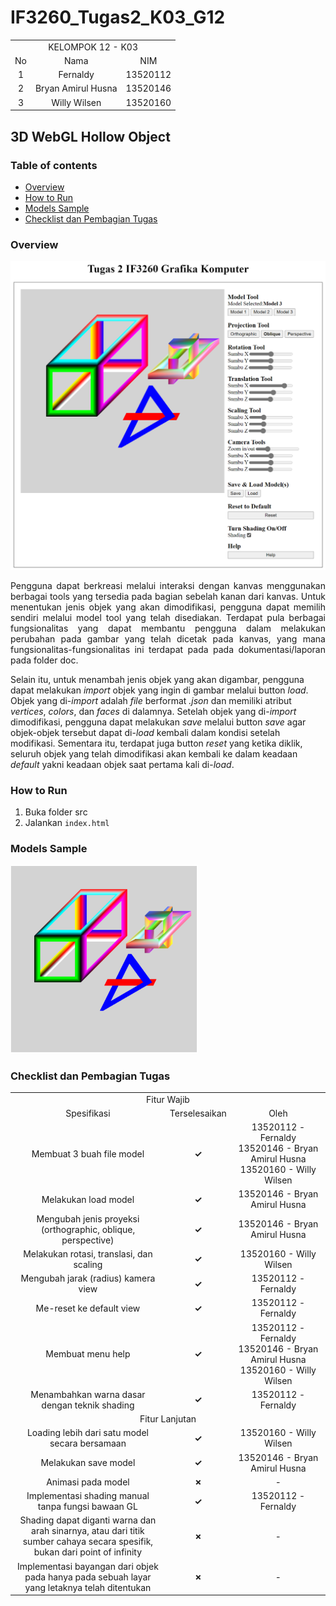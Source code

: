 # IF3260_Tugas2_K03_G12

<table>
    <tr>
        <td colspan = 3 align = "center">
            KELOMPOK 12 - K03
        </td>
    </tr>
    <tr>
        <td align="center">No</td>
        <td align="center">Nama</td>
        <td align="center">NIM</td>
    </tr>
    <tr>
        <td align="center">1</td>
        <td align="center">Fernaldy</td>
        <td align="center">13520112</td>
    </tr>
    <tr>
        <td align="center">2</td>
        <td align="center">Bryan Amirul Husna</td>
        <td align="center">13520146</td>
    </tr>
    <tr>
        <td align="center">3</td>
        <td align="center">Willy Wilsen</td>
        <td align="center">13520160</td>
    </tr>
</table>

## 3D WebGL Hollow Object

### Table of contents
* [Overview](#overview)
* [How to Run](#how-to-run)
* [Models Sample](#models-sample)
* [Checklist dan Pembagian Tugas](#checklist-dan-pembagian-tugas)

### Overview

<img
    src="assets/overview.png"
    alt="overview image"
    width="600px"
    >

<p align="justify">
Pengguna dapat berkreasi melalui interaksi dengan kanvas menggunakan berbagai tools yang tersedia pada bagian sebelah kanan dari kanvas. Untuk menentukan jenis objek yang akan dimodifikasi, pengguna dapat memilih sendiri melalui model tool yang telah disediakan. Terdapat pula berbagai fungsionalitas yang dapat membantu pengguna dalam melakukan perubahan pada gambar yang telah dicetak pada kanvas, yang mana fungsionalitas-fungsionalitas ini terdapat pada pada dokumentasi/laporan pada folder doc.

Selain itu, untuk menambah jenis objek yang akan digambar, pengguna dapat melakukan <i>import</i> objek yang ingin di gambar melalui button <i>load</i>. Objek yang di-<i>import</i> adalah <i>file</i> berformat <i>.json</i> dan memiliki atribut <i>vertices</i>, <i>colors</i>, dan <i>faces</i> di dalamnya. Setelah objek yang di-<i>import</i> dimodifikasi, pengguna dapat melakukan <i>save</i> melalui button <i>save</i> agar objek-objek tersebut dapat di-<i>load</i> kembali dalam kondisi setelah modifikasi. Sementara itu, terdapat juga button <i>reset</i> yang ketika diklik, seluruh objek yang telah dimodifikasi akan kembali ke dalam keadaan <i>default</i> yakni keadaan objek saat pertama kali di-<i>load</i>.

</p>

### How to Run
1. Buka folder src
2. Jalankan `index.html`

### Models Sample
<img src="assets/model.png" width=300 />

### Checklist dan Pembagian Tugas
<table>
    <tr>
        <td colspan = 3 align = "center">
            Fitur Wajib
        </td>
    </tr>
    <tr>
        <td align="center">Spesifikasi</td>
        <td align="center">Terselesaikan</td>
        <td width="30%" align="center">Oleh</td>
    </tr>
    <tr>
        <td align="center">Membuat 3 buah file model</td>
        <td align="center"><strong>✓</strong></td>
        <td align="center">13520112 - Fernaldy<br>13520146 - Bryan Amirul Husna<br>13520160 - Willy Wilsen</td>
    </tr>
    <tr>
        <td align="center">Melakukan load model</td>
        <td align="center"><strong>✓</strong></td>
        <td align="center">13520146 - Bryan Amirul Husna</td>
    </tr>
    <tr>
        <td align="center">Mengubah jenis proyeksi (orthographic, oblique, perspective)</td>
        <td align="center"><strong>✓</strong></td>
        <td align="center">13520146 - Bryan Amirul Husna</td>
    </tr>
    <tr>
        <td align="center">Melakukan rotasi, translasi, dan scaling</td>
        <td align="center"><strong>✓</strong></td>
        <td align="center">13520160 - Willy Wilsen</td>
    </tr>
    <tr>
        <td align="center">Mengubah jarak (radius) kamera view</td>
        <td align="center"><strong>✓</strong></td>
        <td align="center">13520112 - Fernaldy</td>
    </tr>
    <tr>
        <td align="center">Me-reset ke default view</td>
        <td align="center"><strong>✓</strong></td>
        <td align="center">13520112 - Fernaldy</td>
    </tr>
    <tr>
        <td align="center">Membuat menu help</td>
        <td align="center"><strong>✓</strong></td>
        <td align="center">13520112 - Fernaldy<br>13520146 - Bryan Amirul Husna<br>13520160 - Willy Wilsen</td>
    </tr>
    <tr>
        <td align="center">Menambahkan warna dasar dengan teknik shading</td>
        <td align="center"><strong>✓</strong></td>
        <td align="center">13520112 - Fernaldy</td>
    </tr>
    <tr>
        <td colspan = 3 align = "center">
            Fitur Lanjutan
        </td>
    </tr>
    <tr>
        <td align="center">Loading lebih dari satu model secara bersamaan</td>
        <td align="center"><strong>✓</strong></td>
        <td align="center">13520160 - Willy Wilsen</td>
    </tr>
    <tr>
        <td align="center">Melakukan save model</td>
        <td align="center"><strong>✓</strong></td>
        <td align="center">13520146 - Bryan Amirul Husna</td>
    </tr>
    <tr>
        <td align="center">Animasi pada model</td>
        <td align="center"><strong>✗</strong></td>
        <td align="center">-</td>
    </tr>
    <tr>
        <td align="center">Implementasi shading manual tanpa fungsi bawaan GL</td>
        <td align="center"><strong>✓</strong></td>
        <td align="center">13520112 - Fernaldy</td>
    </tr>
    <tr>
        <td align="center">Shading dapat diganti warna dan arah sinarnya, atau dari titik sumber cahaya secara spesifik, bukan dari point of infinity</td>
        <td align="center"><strong>✗</strong></td>
        <td align="center">-</td>
    </tr>
    <tr>
        <td align="center">Implementasi bayangan dari objek pada hanya pada sebuah layar yang letaknya telah ditentukan</td>
        <td align="center"><strong>✗</strong></td>
        <td align="center">-</td>
    </tr>
</table>
